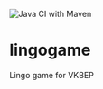 ![Java CI with Maven](https://github.com/maxraadgever/lingogame/workflows/Java%20CI%20with%20Maven/badge.svg?branch=master)

# lingogame
Lingo game for VKBEP

